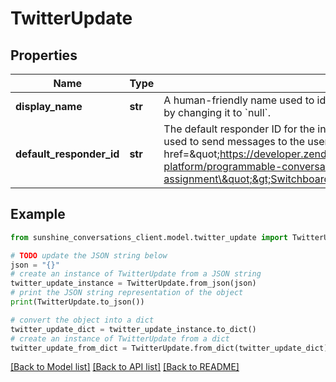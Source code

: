 # TwitterUpdate


## Properties

Name | Type | Description | Notes
------------ | ------------- | ------------- | -------------
**display_name** | **str** | A human-friendly name used to identify the integration. &#x60;displayName&#x60; can be unset by changing it to &#x60;null&#x60;. | [optional] 
**default_responder_id** | **str** | The default responder ID for the integration. This is the ID of the responder that will be used to send messages to the user. For more information, refer to the &lt;a href&#x3D;\&quot;https://developer.zendesk.com/documentation/conversations/messaging-platform/programmable-conversations/switchboard/#default-integration-assignment\&quot;&gt;Switchboard guide&lt;/a&gt;.  | [optional] 

## Example

```python
from sunshine_conversations_client.model.twitter_update import TwitterUpdate

# TODO update the JSON string below
json = "{}"
# create an instance of TwitterUpdate from a JSON string
twitter_update_instance = TwitterUpdate.from_json(json)
# print the JSON string representation of the object
print(TwitterUpdate.to_json())

# convert the object into a dict
twitter_update_dict = twitter_update_instance.to_dict()
# create an instance of TwitterUpdate from a dict
twitter_update_from_dict = TwitterUpdate.from_dict(twitter_update_dict)
```
[[Back to Model list]](../README.md#documentation-for-models) [[Back to API list]](../README.md#documentation-for-api-endpoints) [[Back to README]](../README.md)


